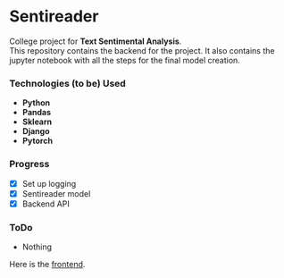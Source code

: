# Sentireader

College project for **Text Sentimental Analysis**.  
This repository contains the backend for the project.
It also contains the jupyter notebook with all the steps for the final model creation.

### Technologies (to be) Used
+ **Python**
+ **Pandas**
+ **Sklearn**
+ **Django**
+ **Pytorch**

### Progress
- [x] Set up logging
- [x] Sentireader model
- [x] Backend API

### ToDo
- Nothing

Here is the [frontend](https://www.github.com/asyncxeno/sentireader-frontend).
